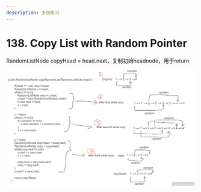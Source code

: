 ```yaml
---
description: 多加练习
---
```


# 138. Copy List with Random Pointer

RandomListNode copyHead = head.next，复制初始headnode，用于return

![](<../../.gitbook/assets/image (40).png>)
